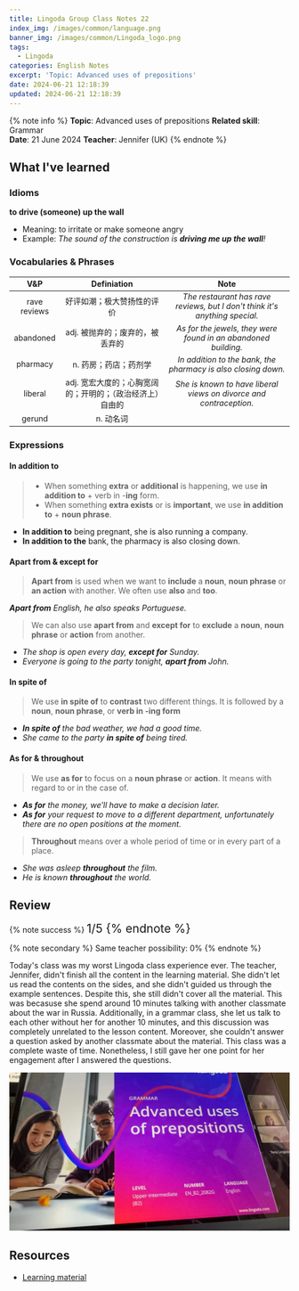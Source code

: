 ```yaml
---
title: Lingoda Group Class Notes 22
index_img: /images/common/language.png
banner_img: /images/common/Lingoda_logo.png
tags:
  - Lingoda
categories: English Notes
excerpt: 'Topic: Advanced uses of prepositions'
date: 2024-06-21 12:18:39
updated: 2024-06-21 12:18:39
---
```


{% note info %}
**Topic**: Advanced uses of prepositions
**Related skill**: Grammar  
**Date**: 21 June 2024
**Teacher**: Jennifer (UK)
{% endnote %}

## What I've learned

### Idioms
**to drive (someone) up the wall**
- Meaning: to irritate or make someone angry
- Example: *The sound of the construction is **driving me up the wall**!*

### Vocabularies & Phrases

|     V&P      |                        Definiation                        |                                    Note                                     |
| :----------: | :-------------------------------------------------------: | :-------------------------------------------------------------------------: |
| rave reviews |                好评如潮；极大赞扬性的评价                 | *The restaurant has rave reviews, but I don't think it's anything special.* |
|  abandoned   |              adj. 被抛弃的；废弃的，被丢弃的              |       *As for the jewels, they were found in an abandoned building.*        |
|   pharmacy   |                   n.	药房；药店；药剂学                   |        *In addition to the bank, the pharmacy is also closing down.*        |
|   liberal    | adj.	宽宏大度的；心胸宽阔的；开明的；（政治经济上）自由的 |     *She is known to have liberal views on divorce and contraception.*      |
|    gerund    |                          n. 动名词                           |                                                                             |


### Expressions

#### In addition to

> - When something **extra** or **additional** is happening, we use **in addition to** + verb in -**ing** form.
> - When something **extra exists** or is **important**, we use **in addition to** + **noun phrase**.

- **In addition to** being pregnant, she is also running a company.
- **In addition to the** bank, the pharmacy is also closing down.

#### Apart from & except for
> **Apart from** is used when we want to **include** a **noun**, **noun phrase** or **an action** with another. We often use **also** and **too**.

***Apart from** English, he also speaks Portuguese.*

> We can also use **apart from** and **except for** to **exclude** a **noun**, **noun phrase** or **action** from another.

- *The shop is open every day, **except for** Sunday.*
- *Everyone is going to the party tonight, **apart from** John.*

#### In spite of
> We use **in spite of** to **contrast** two different things.
> It is followed by a **noun**, **noun phrase**, or **verb in -ing form**

- ***In spite of** the bad weather, we had a good time.*
- *She came to the party **in spite of** being tired.*

#### As for & throughout

> We use **as for** to focus on a **noun phrase** or **action**. It means with regard to or in the case of.

- ***As for** the money, we’ll have to make a decision later.*
- ***As for** your request to move to a different department, unfortunately there are no open positions at the moment.*
 
> **Throughout** means over a whole period of time or in every part of a place.

- *She was asleep **throughout** the film.*
- *He is known **throughout** the world.*

## Review

{% note success %}
<span style="font-size:1.5em;">
1/5
<span>
{% endnote %}

{% note secondary %}
<span style="font-size:1em;">
Same teacher possibility: 0%
<span>
{% endnote %}

Today's class was my worst Lingoda class experience ever. The teacher, Jennifer, didn't finish all the content in the learning material. She didn't let us read the contents on the sides, and she didn't guided us through the example sentences. Despite this, she still didn't cover all the material. This was becasuse she spend around 10 minutes talking with another classmate about the war in Russia. Additionally, in a grammar class, she let us talk to each other without her for another 10 minutes, and this discussion was completely unrelated to the lesson content. Moreover, she couldn't answer a question asked by another classmate about the material. This class was a complete waste of time. Nonetheless, I still gave her one point for her engagement after I answered the questions.

![Photo of this class](../images/2024.06/lingoda_22.png)  

## Resources
- [Learning material](https://learn.lingoda.com/english/learning-materials/666313a804a89/download)
